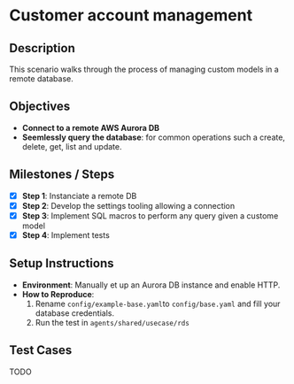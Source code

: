 # Customer account management

## Description

This scenario walks through the process of managing custom models in a remote database.


## Objectives

- **Connect to a remote AWS Aurora DB**
- **Seemlessly query the database**: for common operations such a create, delete, get, list and update. 

## Milestones / Steps
- [X] **Step 1**: Instanciate a remote DB
- [X] **Step 2**: Develop the settings tooling allowing a connection
- [X] **Step 3**: Implement SQL macros to perform any query given a custome model
- [X] **Step 4**: Implement tests

## Setup Instructions
- **Environment**: Manually et up an Aurora DB instance and enable HTTP.
- **How to Reproduce**:
    1. Rename `config/example-base.yaml`to `config/base.yaml` and fill your database credentials.
    2. Run the test in `agents/shared/usecase/rds`

## Test Cases

TODO
